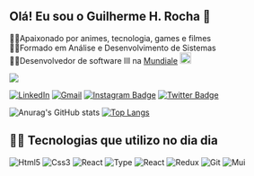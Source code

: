 ## Olá! Eu sou o Guilherme H. Rocha 🖖
🐱‍🚀Apaixonado por animes, tecnologia, games e filmes  
🐱‍🐉Formado em Análise e Desenvolvimento de Sistemas  
🐱‍👤Desenvolvedor de software III na <a href="https://www.mundiale.com.br/">Mundiale</a>
<img width="20" src="https://user-images.githubusercontent.com/67766327/160305326-e972091d-c29f-4541-ad32-3ceaf0306dfa.png" alt="Mundiale">
 
<img src="https://user-images.githubusercontent.com/67766327/155027932-50d3ff78-cf45-4685-a850-09d10faa0997.gif"/>

[![LinkedIn](https://img.shields.io/badge/LinkedIn-0077B5?style=for-the-badge&logo=linkedin&logoColor=white)](https://www.linkedin.com/in/rochx/) [![Gmail](https://img.shields.io/badge/Gmail-D14836?style=for-the-badge&logo=gmail&logoColor=white)](devguilhermerocha@gmail.com) [![Instagram Badge](https://img.shields.io/badge/Instagram-E4405F?style=for-the-badge&logo=instagram&logoColor=white)](https://www.instagram.com/i.rochx/?hl=pt-br) [![Twitter Badge](https://img.shields.io/badge/Twitter-1DA1F2?style=for-the-badge&logo=twitter&logoColor=white)](https://twitter.com/Rochx7)

![Anurag's GitHub stats](https://github-readme-stats.vercel.app/api?username=rochx7&show_icons=true&theme=radical)
[![Top Langs](https://github-readme-stats.vercel.app/api/top-langs/?username=rochx7&layout=compact)](https://github.com/rochx7/github-readme-stats)

## 🐱‍💻 Tecnologias que utilizo no dia dia 
![Html5](https://img.shields.io/badge/HTML5-E34F26?style=for-the-badge&logo=html5&logoColor=white) ![Css3](https://img.shields.io/badge/CSS3-1572B6?style=for-the-badge&logo=css3&logoColor=white) ![React](https://img.shields.io/badge/JavaScript-F7DF1E?style=for-the-badge&logo=javascript&logoColor=black) ![Type](https://img.shields.io/badge/TypeScript-007ACC?style=for-the-badge&logo=typescript&logoColor=white) ![React](https://img.shields.io/badge/React-20232A?style=for-the-badge&logo=react&logoColor=61DAFB) ![Redux](https://img.shields.io/badge/Redux-593D88?style=for-the-badge&logo=redux&logoColor=white) ![Git](https://img.shields.io/badge/Git-E34F26?style=for-the-badge&logo=git&logoColor=white) ![Mui](https://img.shields.io/badge/Material--UI-0081CB?style=for-the-badge&logo=material-ui&logoColor=white)
 
 
